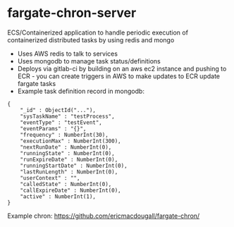 # fargate-chron-server
ECS/Containerized application to handle periodic execution of containerized distributed tasks by using redis and mongo

* Uses AWS redis to talk to services
* Uses mongodb to manage task status/definitions
* Deploys via gitlab-ci by building on an aws ec2 instance and pushing to ECR - you can create triggers in AWS to make updates to ECR update fargate tasks
* Example task definition record in mongodb:

```
{ 
    "_id" : ObjectId("..."), 
    "sysTaskName" : "testProcess", 
    "eventType" : "testEvent", 
    "eventParams" : "{}", 
    "frequency" : NumberInt(30), 
    "executionMax" : NumberInt(300), 
    "nextRunDate" : NumberInt(0), 
    "runningState" : NumberInt(0), 
    "runExpireDate" : NumberInt(0), 
    "runningStartDate" : NumberInt(0), 
    "lastRunLength" : NumberInt(0), 
    "userContext" : "", 
    "calledState" : NumberInt(0), 
    "callExpireDate" : NumberInt(0), 
    "active" : NumberInt(1), 
}
```


Example chron: https://github.com/ericmacdougall/fargate-chron/
